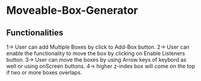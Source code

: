 # Moveable-Box-Generator

## Functionalities

1-> User can add Multiple Boxes by click to Add-Box button. 
2-> User can enable the functionality to move the box by clicking on Enable Listeners button. 
3-> User can move the boxes by using Arrow keys of keybord as well or using onScreen buttons.
4-> higher z-index box will come on the top if two or more boxes overlaps.
